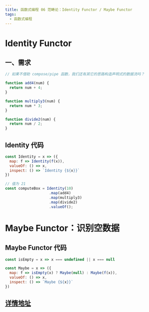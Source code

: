```yaml
---
title: 函数式编程 06 范畴论：Identity Functor / Maybe Functor 
tags:
  - 函数式编程
---
```


# Identity Functor

## 一、需求

```js
// 如果不借助 compose/pipe 函数，我们还有其它的思路构造声明式的数据流吗？

function add4(num) {
  return num + 4;
}

function multiply3(num) {
  return num * 3;
}

function divide2(num) {
  return num / 2;
}
```

## Identity 代码 

```js
const Identity = x => ({
  map: f => Identity(f(x)),
  valueOf: () => x,
  inspect: () => `Identity {${x}}`
})

// 值为 21
const computeBox = Identity(10)
                    .map(add4)
                    .map(multiply3)
                    .map(divide2)
                    .valueOf();
```

# Maybe Functor：识别空数据

## Maybe Functor 代码

```js
const isEmpty = x => x === undefined || x === null  

const Maybe = x => ({
  map: f => isEmpty(x) ? Maybe(null) : Maybe(f(x)),  
  valueOf: () => x,  
  inspect: () => `Maybe {${x}}`
})
```

## [详情地址](https://juejin.cn/book/7173591403639865377/section/7175423056620290103)
